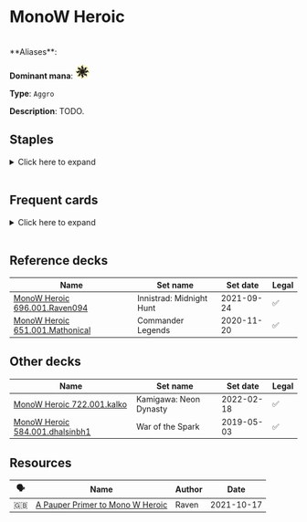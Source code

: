 <!-- This page is automatically generated by Myr: do not update it manually. Changes directly applied here will be lost. -->
# MonoW Heroic
<br/>
**Aliases**: 

**Dominant mana**: <img src="../resources/images/mana/W.png" width="25"/>

**Type**: `Aggro`

**Description**: TODO.


## **Staples**

<details>
  <summary>Click here to expand</summary>
<a href="https://scryfall.com/card/bng/3/akroan-skyguard"><img src="https://c1.scryfall.com/file/scryfall-cards/normal/front/d/5/d55e85c3-234e-49c4-a307-96fb4497eea8.jpg?1593091357" width="300"/></a>
<a href="https://scryfall.com/card/akh/7/cartouche-of-solidarity"><img src="https://c1.scryfall.com/file/scryfall-cards/normal/front/9/0/90eaf94e-85a7-4958-aa58-8e2fe44db58d.jpg?1543674599" width="300"/></a>
<a href="https://scryfall.com/card/vma/23/deftblade-elite"><img src="https://c1.scryfall.com/file/scryfall-cards/normal/front/d/5/d576b8f2-9b5b-47c0-8f9f-faa209d59595.jpg?1562937823" width="300"/></a>
<a href="https://scryfall.com/card/ima/19/emerge-unscathed"><img src="https://c1.scryfall.com/file/scryfall-cards/normal/front/d/0/d016f166-183e-4d9e-9292-9bfb1ca0d72b.jpg?1562854189" width="300"/></a>
<a href="https://scryfall.com/card/rtr/9/ethereal-armor"><img src="https://c1.scryfall.com/file/scryfall-cards/normal/front/7/6/76960e65-e5c7-4414-b9a5-37d7b2ded4a0.jpg?1562788397" width="300"/></a>
<a href="https://scryfall.com/card/uma/21/hyena-umbra"><img src="https://c1.scryfall.com/file/scryfall-cards/normal/front/8/7/87128a82-bcde-4def-9447-0ab8165d6b5e.jpg?1547515597" width="300"/></a>
<a href="https://scryfall.com/card/jou/14/lagonna-band-trailblazer"><img src="https://c1.scryfall.com/file/scryfall-cards/normal/front/3/8/38a6f533-6acb-4c24-ae9d-fe4977230156.jpg?1593095258" width="300"/></a>
</details><br/>



## **Frequent cards**

<details>
  <summary>Click here to expand</summary>
<a href="https://scryfall.com/card/cmr/13/benevolent-blessing"><img src="https://c1.scryfall.com/file/scryfall-cards/normal/front/0/d/0d5c2401-da2c-46f9-b850-f37edcbb85cd.jpg?1608908694" width="300"/></a>
<a href="https://scryfall.com/card/ema/4/benevolent-bodyguard"><img src="https://c1.scryfall.com/file/scryfall-cards/normal/front/2/4/241e5c4e-0f0b-4a3f-91e0-87387a11e81e.jpg?1580013621" width="300"/></a>
<a href="https://scryfall.com/card/mmq/12/cho-mannos-blessing"><img src="https://c1.scryfall.com/file/scryfall-cards/normal/front/5/c/5c9f33c6-5294-4584-854d-c8c0f847aba8.jpg?1562380883" width="300"/></a>
<a href="https://scryfall.com/card/m21/15/defiant-strike"><img src="https://c1.scryfall.com/file/scryfall-cards/normal/front/5/c/5c23869b-c99a-49dd-9e29-fcc0eb63fad1.jpg?1594734879" width="300"/></a>
<a href="https://scryfall.com/card/m20/19/gods-willing"><img src="https://c1.scryfall.com/file/scryfall-cards/normal/front/9/0/90883bac-bcd8-4fa9-a17c-c2402fb0714e.jpg?1592516061" width="300"/></a>
<a href="https://scryfall.com/card/thb/26/karametras-blessing"><img src="https://c1.scryfall.com/file/scryfall-cards/normal/front/8/8/88c8e4dc-5378-48d6-85b2-f5ea9ec7cf36.jpg?1581479156" width="300"/></a>
<a href="https://scryfall.com/card/mm2/149/mutagenic-growth"><img src="https://c1.scryfall.com/file/scryfall-cards/normal/front/2/e/2e0861a2-1858-47af-8154-20a977c2b298.jpg?1562260231" width="300"/></a>
<a href="https://scryfall.com/card/akh/27/sacred-cat"><img src="https://c1.scryfall.com/file/scryfall-cards/normal/front/0/8/08891c78-13c1-4d84-aa9c-78346b3b7d18.jpg?1543674760" width="300"/></a>
<a href="https://scryfall.com/card/ima/29/seeker-of-the-way"><img src="https://c1.scryfall.com/file/scryfall-cards/normal/front/5/2/52d7aafb-969f-4a39-9af3-125f7f5c99f3.jpg?1562848916" width="300"/></a>
<a href="https://scryfall.com/card/thb/36/sentinels-eyes"><img src="https://c1.scryfall.com/file/scryfall-cards/normal/front/3/2/32adc118-b81e-48c2-b7ef-b62e8c3308d6.jpg?1581479235" width="300"/></a>
<a href="https://scryfall.com/card/nph/76/vault-skirge"><img src="https://c1.scryfall.com/file/scryfall-cards/normal/front/f/2/f254239c-c07a-4c41-98f7-8f4de539c73e.jpg?1562882710" width="300"/></a>
</details><br/>



## **Reference decks**

| Name | Set name | Set date | Legal |
| -----| -------- | -------- | ----- |
| [MonoW Heroic 696.001.Raven094](https://www.mtggoldfish.com/deck/4624436) | Innistrad: Midnight Hunt | 2021-09-24 | ✅ |
| [MonoW Heroic 651.001.Mathonical](https://www.mtggoldfish.com/deck/4351125) | Commander Legends | 2020-11-20 | ✅ |




## **Other decks**

| Name | Set name | Set date | Legal |
| -----| -------- | -------- | ----- |
| [MonoW Heroic 722.001.kalko](https://www.mtggoldfish.com/deck/4667109) | Kamigawa: Neon Dynasty | 2022-02-18 | ✅ |
| [MonoW Heroic 584.001.dhalsinbh1](https://www.mtggoldfish.com/deck/4351061) | War of the Spark | 2019-05-03 | ✅ |






## **Resources**

| 🗣️ | Name | Author | Date |
| -- | ---- | ------ | ---- |
| 🇬🇧 | [A Pauper Primer to Mono W Heroic](https://ravennonest.wordpress.com/2021/10/17/a-pauper-primer-to-mono-w-heroic/) | Raven | 2021-10-17   |

